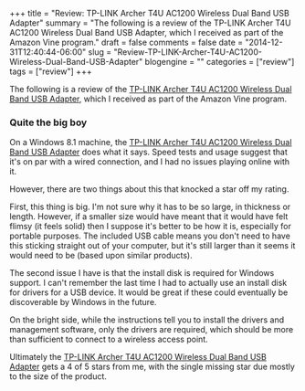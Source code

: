 +++
title = "Review: TP-LINK Archer T4U AC1200 Wireless Dual Band USB Adapter"
summary = "The following is a review of the TP-LINK Archer T4U AC1200 Wireless Dual Band USB Adapter, which I received as part of the Amazon Vine program."
draft = false
comments = false
date = "2014-12-31T12:40:44-06:00"
slug = "Review-TP-LINK-Archer-T4U-AC1200-Wireless-Dual-Band-USB-Adapter"
blogengine = ""
categories = ["review"]
tags = ["review"]
+++

<div class="note"><p>The following is a review of the <a href="http://www.amazon.com/gp/product/B00JBJ6VG8?tag=strivinglifen-20" rel="external">TP-LINK Archer T4U AC1200 Wireless Dual Band USB Adapter</a>, which I received as part of the Amazon Vine program.</p></div>

<h3>Quite the big boy</h3>

<p>On a Windows 8.1 machine, the <a href="http://www.amazon.com/gp/product/B00JBJ6VG8?tag=strivinglifen-20" rel="external">TP-LINK Archer T4U AC1200 Wireless Dual Band USB Adapter</a> does what it says. Speed tests and usage suggest that it's on par with a wired connection, and I had no issues playing online with it.</p>

<p>However, there are two things about this that knocked a star off my rating.</p>

<p>First, this thing is big. I'm not sure why it has to be so large, in thickness or length. However, if a smaller size would have meant that it would have felt flimsy (it feels solid) then I suppose it's better to be how it is, especially for portable purposes. The included USB cable means you don't need to have this sticking straight out of your computer, but it's still larger than it seems it would need to be (based upon similar products).</p>

<p>The second issue I have is that the install disk is required for Windows support. I can't remember the last time I had to actually use an install disk for drivers for a USB device. It would be great if these could eventually be discoverable by Windows in the future.</p>

<p>On the bright side, while the instructions tell you to install the drivers and management software, only the drivers are required, which should be more than sufficient to connect to a wireless access point.</p>

<p>Ultimately the <a href="http://www.amazon.com/gp/product/B00JBJ6VG8?tag=strivinglifen-20" rel="external">TP-LINK Archer T4U AC1200 Wireless Dual Band USB Adapter</a> gets a 4 of 5 stars from me, with the single missing star due mostly to the size of the product.</p>
